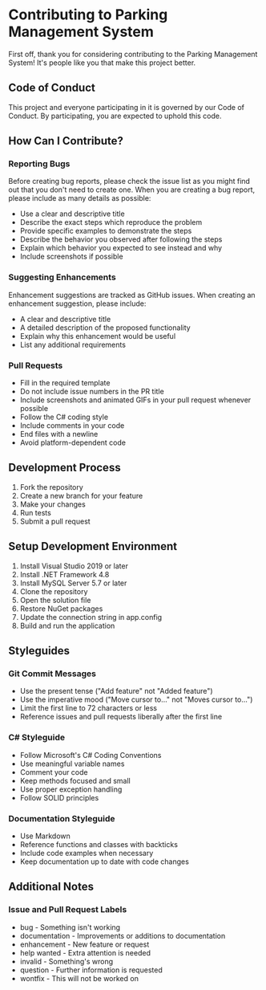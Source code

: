 # Contributing to Parking Management System

First off, thank you for considering contributing to the Parking Management System! It's people like you that make this project better.

## Code of Conduct
This project and everyone participating in it is governed by our Code of Conduct. By participating, you are expected to uphold this code.

## How Can I Contribute?

### Reporting Bugs
Before creating bug reports, please check the issue list as you might find out that you don't need to create one. When you are creating a bug report, please include as many details as possible:

* Use a clear and descriptive title
* Describe the exact steps which reproduce the problem
* Provide specific examples to demonstrate the steps
* Describe the behavior you observed after following the steps
* Explain which behavior you expected to see instead and why
* Include screenshots if possible

### Suggesting Enhancements
Enhancement suggestions are tracked as GitHub issues. When creating an enhancement suggestion, please include:

* A clear and descriptive title
* A detailed description of the proposed functionality
* Explain why this enhancement would be useful
* List any additional requirements

### Pull Requests
* Fill in the required template
* Do not include issue numbers in the PR title
* Include screenshots and animated GIFs in your pull request whenever possible
* Follow the C# coding style
* Include comments in your code
* End files with a newline
* Avoid platform-dependent code

## Development Process
1. Fork the repository
2. Create a new branch for your feature
3. Make your changes
4. Run tests
5. Submit a pull request

## Setup Development Environment
1. Install Visual Studio 2019 or later
2. Install .NET Framework 4.8
3. Install MySQL Server 5.7 or later
4. Clone the repository
5. Open the solution file
6. Restore NuGet packages
7. Update the connection string in app.config
8. Build and run the application

## Styleguides

### Git Commit Messages
* Use the present tense ("Add feature" not "Added feature")
* Use the imperative mood ("Move cursor to..." not "Moves cursor to...")
* Limit the first line to 72 characters or less
* Reference issues and pull requests liberally after the first line

### C# Styleguide
* Follow Microsoft's C# Coding Conventions
* Use meaningful variable names
* Comment your code
* Keep methods focused and small
* Use proper exception handling
* Follow SOLID principles

### Documentation Styleguide
* Use Markdown
* Reference functions and classes with backticks
* Include code examples when necessary
* Keep documentation up to date with code changes

## Additional Notes
### Issue and Pull Request Labels
* bug - Something isn't working
* documentation - Improvements or additions to documentation
* enhancement - New feature or request
* help wanted - Extra attention is needed
* invalid - Something's wrong
* question - Further information is requested
* wontfix - This will not be worked on 